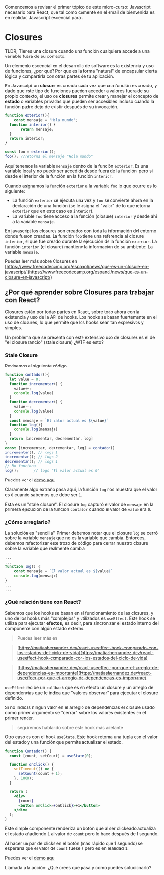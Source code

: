 Comencemos a revisar el primer tópico de este micro-curso: Javascript necesario para React, que tal como comenté en el email de bienvenida es en realidad Javascript escencial para <Elije tu framework>.

# Closures

TLDR;  Tienes una closure cuando una función cualquiera accede a una variable fuera de su contexto.

Un elemento escencial en el desarrollo de software es la existencia y uso de funciones, ¿por qué? Por que es la forma "natural" de encapsular cierta lógica y compartirla con otras partes de tu aplicación.

En Javascript un **closure** es creado cada vez que una función es creado, y dado que este tipo de funciones pueden acceder a valores fuera de su propio contexto, el uso de **closures** permite crear y manejar el concepto de **estado** o variables privadas que pueden ser accesibles incluso  cuando la función padre dejo de existir después de su invocación.

```jsx
function exterior(){
	const mensaje = 'Hola mundo';
  function interior() {
       return mensaje;
  }
  return interior;
}

const foo = exterior();
foo(); //retorna el mensaje "Hola mundo"
```

Aquí tenemos la variable `mensaje` dentro de la función `exterior`. Es una variable local y no puede ser accedida desde fuera de la función, pero si desde el interior de la función en la función `interior`.

Cuando asignamos la función `exterior` a la variable `foo` lo que ocurre es lo siguiente:

- La función `exterior` se ejecuta una vez y `foo` se convierte ahora en la declaración de una función (se le asigna el "valor" de lo que retorna `exterior` que en este caso es `interior`).
- La variable `foo` tiene acceso a la función (closure) `interior` y desde ahí a la variable `mensaje`.

En javascript los closures son creados con toda la información del entorno donde fueron creadas. La función `foo` tiene una referencia al closure `interior`, el que fue creado durante la ejecución de la función `exterior`. La función `interior` (el closure) mantiene la información de su ambiente: La variable `mensaje`.

Puedes leer más sobre Closures en [https://www.freecodecamp.org/espanol/news/que-es-un-closure-en-javascript/](https://www.freecodecamp.org/espanol/news/que-es-un-closure-en-javascript/)

## ¿Por qué aprender sobre Closures para trabajar con React?

Closures están por todas partes en React, sobre todo ahora con la existencia y uso de la API de hooks. Los hooks se basan fuertemente en el uso de closures, lo que permite que los hooks sean tan expresivos y simples.

Un problema que se presenta con este extensivo uso de closures es el de "el closure rancio" (stale closure) ¿WTF es esto?

### Stale Closure

Revisemos el siguiente código

```jsx
function contador(){
  let value = 0;
  function incrementar() {
    value++;
    console.log(value)
  }
  function decrementar() {
    value--;
    console.log(value)
  }
  const mensaje = `El valor actual es ${value}`
  function log(){
    console.log(mensaje)
  }
  return [incrementar, decrementar, log]
}
const [incrementar, decrementar, log] = contador()
incrementar(); // logs 1
incrementar(); // logs 2
decrementar(); // logs 1
// No funciona
log();       // logs "El valor actual es 0"
```

Puedes ver el [demo aqui](https://jsitor.com/UQpQtnE_I)

Claramente algo extraño pasa aquí, la función `log` nos muestra que el valor es `0` cuando sabemos que debe ser `1`.

Esta es un "stale closure". El closure `log` capturó el valor de `mensaje` en la primera ejecución de la función `contador` cuando el valor de `value` era `0`.

### ¿Cómo arreglarlo?

La solución es "sencilla". Primer debemos notar que el closure `log` se cerró sobre la variable `mensaje` que no es la variable que cambia. Entonces, debemos refactorizar este trozo de código para cerrar nuestro closure sobre la variable que realmente cambia

```jsx
...
...
function log() {
	const mensaje = `El valor actual es ${value}`
	console.log(mensaje)
}
...
...
```

### ¿Qué relación tiene con React?

Sabemos que los hooks se basan en el funcionamiento de las closures, y uno de los hooks más "complejos" y utilizados es  ``useEffect``. Este hook se utiliza para ejecutar **efectos,** es decir, para sincronizar el estado interno del componente con algún estado externo. 

> Puedes leer más en

> [https://matiashernandez.dev/react-useeffect-hook-comparado-con-los-estados-del-ciclo-de-vida](https://matiashernandez.dev/react-useeffect-hook-comparado-con-los-estados-del-ciclo-de-vida)

> [https://matiashernandez.dev/react-useeffect-por-que-el-arreglo-de-dependencias-es-importante](https://matiashernandez.dev/react-useeffect-por-que-el-arreglo-de-dependencias-es-importante)

`useEffect` recibe un `callback` que es en efecto un closure y un arreglo de dependencias que le indica que "valores observar" para ejecutar el closure definido.

Si no indicas ningún valor en el arreglo de dependencias el closure usado como primer argumento se "cerrar" sobre los valores existentes en el primer render.

> seguiremos hablando sobre este hook más adelante

Otro caso es con el hook `useState`. Este hook retorna una tupla con el valor del estado y una función que permite actualizar el estado.

```jsx
function Contador() {
  const [count, setCount] = useState(0);

  function onClick() {
    setTimeout(() => {
      setCount(count + 1);
    }, 1000);
  }

  return (
    <div>
      {count}
      <button onClick={onClick}>+1</button>
    </div>
  );
}
```

Este simple componente renderiza un botón que al ser clickeado actualiza el estado añadiendo `1` al valor de `count` pero lo hace después de 1 segundo.

Al hacer un par de clicks en el botón (más rápido que 1 segundo) se esperaría que el valor de  `count` fuese `2` pero es en realidad ``1``.

Puedes ver el [demo aquí](https://codesandbox.io/s/beautiful-sunset-k1bkl?file=/src/App.js)

Llamada a la acción: ¿Qué crees que pasa y como puedes solucionarlo?
